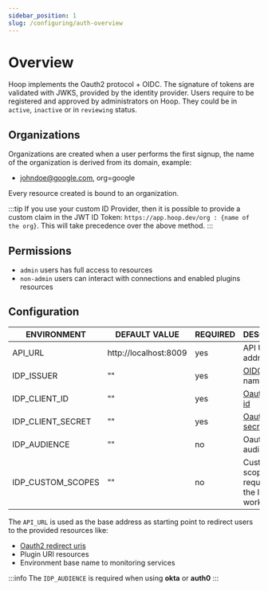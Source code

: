 ```yaml
---
sidebar_position: 1
slug: /configuring/auth-overview
---
```


# Overview

Hoop implements the Oauth2 protocol + OIDC. The signature of tokens are validated with JWKS, provided by the identity provider.
Users require to be registered and approved by administrators on Hoop. They could be in `active`, `inactive` or in `reviewing` status.

## Organizations

Organizations are created when a user performs the first signup, the name of the organization is derived from its domain, example:

- johndoe@google.com, org=google

Every resource created is bound to an organization.

:::tip 
    If you use your custom ID Provider, then it is possible to provide a custom claim 
    in the JWT ID Token:
    `https://app.hoop.dev/org : {name of the org}`.
    This will take precedence over the above method.
:::

## Permissions

- `admin` users has full access to resources
- `non-admin` users can interact with connections and enabled plugins resources

## Configuration

| ENVIRONMENT       | DEFAULT VALUE         | REQUIRED | DESCRIPTION                                       |
| ----------------- | --------------------- | -------- | ------------------------------------------------- |
| API_URL           | http://localhost:8009 | yes      | API URL address                                   | 
| IDP_ISSUER        | ""                    | yes      | [OIDC](https://openid.net/connect/) issuer name   |
| IDP_CLIENT_ID     | ""                    | yes      | [Oauth2 client id](https://www.oauth.com/oauth2-servers/client-registration/client-id-secret/)     |
| IDP_CLIENT_SECRET | ""                    | yes      | [Oauth2 client secret](https://www.oauth.com/oauth2-servers/client-registration/client-id-secret/) |
| IDP_AUDIENCE      | ""                    | no       | Oauth2 audience                                   |
| IDP_CUSTOM_SCOPES | ""                    | no       | Custom scope requried by the IDP to work properly |

The `API_URL` is used as the base address as starting point to redirect users to the provided resources like:

- [Oauth2 redirect uris](https://www.oauth.com/oauth2-servers/redirect-uris/)
- Plugin URI resources
- Environment base name to monitoring services

:::info
The `IDP_AUDIENCE` is required when using **okta** or **auth0**
:::